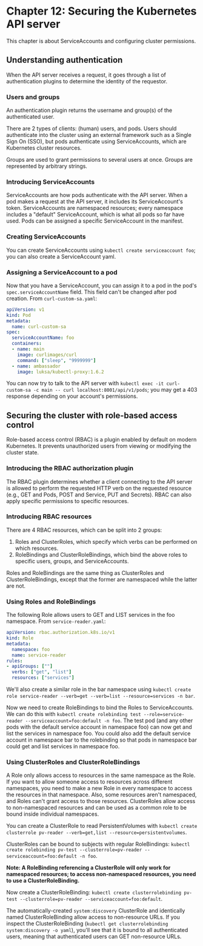 # Chapter 12: Securing the Kubernetes API server

This chapter is about ServiceAccounts and configuring cluster permissions.

## Understanding authentication

When the API server receives a request, it goes through a list of authentication plugins to determine the identity of the requestor.

### Users and groups

An authentication plugin returns the username and group(s) of the authenticated user.

There are 2 types of clients: (human) users, and pods. Users should authenticate into the cluster using an external framework such as a Single Sign On (SSO), but pods authenticate using ServiceAccounts, which are Kubernetes cluster resources.

Groups are used to grant permissions to several users at once. Groups are represented by arbitrary strings.

### Introducing ServiceAccounts

ServiceAccounts are how pods authenticate with the API server. When a pod makes a request at the API server, it includes its ServiceAccount's token. ServiceAccounts are namespaced resources; every namespace includes a "default" ServiceAccount, which is what all pods so far have used. Pods can be assigned a specific ServiceAccount in the manifest.

### Creating ServiceAccounts

You can create ServiceAccounts using `kubectl create serviceaccount foo`; you can also create a ServiceAccount yaml.

### Assigning a ServiceAccount to a pod

Now that you have a ServiceAccount, you can assign it to a pod in the pod's `spec.serviceAccountName` field. This field can't be changed after pod creation. From `curl-custom-sa.yaml`:

```yaml
apiVersion: v1
kind: Pod
metadata:
  name: curl-custom-sa
spec:
  serviceAccountName: foo
  containers:
  - name: main
    image: curlimages/curl
    command: ["sleep", "9999999"]
  - name: ambassador
    image: luksa/kubectl-proxy:1.6.2
```

You can now try to talk to the API server with `kubectl exec -it curl-custom-sa -c main -- curl localhost:8001/api/v1/pods`; you may get a 403 response depending on your account's permissions.

## Securing the cluster with role-based access control

Role-based access control (RBAC) is a plugin enabled by default on modern Kubernetes. It prevents unauthorized users from viewing or modifying the cluster state.

### Introducing the RBAC authorization plugin

The RBAC plugin determines whether a client connecting to the API server is allowed to perform the requested HTTP verb on the requested resource (e.g., GET and Pods, POST and Service, PUT and Secrets). RBAC can also apply specific permissions to specific resources.

### Introducing RBAC resources

There are 4 RBAC resources, which can be split into 2 groups:

1. Roles and ClusterRoles, which specify which verbs can be performed on which resources.
1. RoleBindings and ClusterRoleBindings, which bind the above roles to specific users, groups, and ServiceAccounts.

Roles and RoleBindings are the same thing as ClusterRoles and ClusterRoleBindings, except that the former are namespaced while the latter are not.

### Using Roles and RoleBindings

The following Role allows users to GET and LIST services in the foo namespace. From `service-reader.yaml`:

```yaml
apiVersion: rbac.authorization.k8s.io/v1
kind: Role
metadata:
  namespace: foo
  name: service-reader
rules:
- apiGroups: [""]
  verbs: ["get", "list"]
  resources: ["services"]
```

We'll also create a similar role in the bar namespace using `kubectl create role service-reader --verb=get --verb=list --resource=services -n bar`.

Now we need to create RoleBindings to bind the Roles to ServiceAccounts. We can do this with `kubectl create rolebinding test --role=service-reader --serviceaccount=foo:default -n foo`. The test pod (and any other pods with the default service account in namespace foo) can now get and list the services in namespace foo. You could also add the default service account in namespace bar to the rolebinding so that pods in namespace bar could get and list services in namespace foo.

### Using ClusterRoles and ClusterRoleBindings

A Role only allows access to resources in the same namespace as the Role. If you want to allow someone access to resources across different namespaces, you need to make a new Role in every namespace to access the resources in that namespace. Also, some resources aren't namespaced, and Roles can't grant access to those resources. ClusterRoles allow access to non-namespaced resources and can be used as a common role to be bound inside individual namespaces.

You can create a ClusterRole to read PersistentVolumes with `kubectl create clusterrole pv-reader --verb=get,list --resource=persistentvolumes`.

ClusterRoles can be bound to subjects with regular RoleBindings: `kubectl create rolebinding pv-test --clusterrole=pv-reader --serviceaccount=foo:default -n foo`.

**Note: A RoleBinding referencing a ClusterRole will only work for namespaced resources; to access non-namespaced resources, you need to use a ClusterRoleBinding.**

Now create a ClusterRoleBinding: `kubectl create clusterrolebinding pv-test --clusterrole=pv-reader --serviceaccount=foo:default`.

The automatically-created `system:discovery` ClusterRole and identically named ClusterRoleBinding allow access to non-resource URLs. If you inspect the ClusterRoleBinding (`kubectl get clusterrolebinding system:discovery -o yaml`), you'll see that it is bound to all authenticated users, meaning that authenticated users can GET non-resource URLs.

